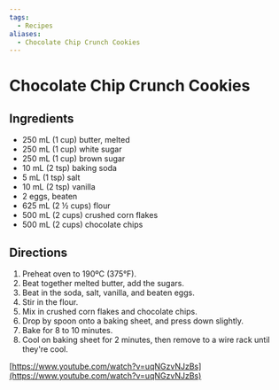 ```yaml
---
tags:
  - Recipes
aliases:
  - Chocolate Chip Crunch Cookies
---
```


# Chocolate Chip Crunch Cookies
## Ingredients  
- 250 mL (1 cup) butter, melted
- 250 mL (1 cup) white sugar 
- 250 mL (1 cup) brown sugar
- 10 mL (2 tsp) baking soda
- 5 mL (1 tsp) salt
- 10 mL (2 tsp) vanilla
- 2 eggs, beaten
- 625 mL (2 ½ cups) flour
- 500 mL (2 cups) crushed corn flakes
- 500 mL (2 cups) chocolate chips

## Directions  
1. Preheat oven to 190ºC (375°F).
2. Beat together melted butter, add the sugars.
3. Beat in the soda, salt, vanilla, and beaten eggs.
4. Stir in the flour.
5. Mix in crushed corn flakes and chocolate chips.
6. Drop by spoon onto a baking sheet, and press down slightly.
7. Bake for 8 to 10 minutes.
8. Cool on baking sheet for 2 minutes, then remove to a wire rack until they're cool.

[https://www.youtube.com/watch?v=uqNGzvNJzBs](https://www.youtube.com/watch?v=uqNGzvNJzBs)